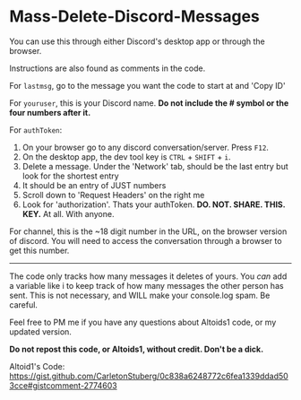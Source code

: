# Mass-Delete-Discord-Messages

You can use this through either Discord's desktop app or through the browser.

Instructions are also found as comments in the code.

For ``lastmsg``, go to the message you want the code to start at and 'Copy ID'

For ``youruser``, this is your Discord name. **Do not include the # symbol or the four numbers after it.**

For ``authToken``:
1. On your browser go to any discord conversation/server. Press ``F12``.
2. On the desktop app, the dev tool key is ``CTRL`` + ``SHIFT`` + ``i``.
3. Delete a message. Under the 'Network' tab, should be the last entry but look for the shortest entry
4. It should be an entry of JUST numbers
5. Scroll down to 'Request Headers' on the right me
6. Look for 'authorization'. Thats your authToken. **DO. NOT. SHARE. THIS. KEY.** At all. With anyone.

For channel, this is the ~18 digit number in the URL, on the browser version of discord. You will need to access
  the conversation through a browser to get this number.
  
-------------------
  
The code only tracks how many messages it deletes of yours. You *can* add a variable like i to keep
  track of how many messages the other person has sent. This is not necessary, and WILL make
  your console.log spam. Be careful.
    
Feel free to PM me if you have any questions about Altoids1 code, or my updated version.

**Do not repost this code, or Altoids1, without credit. Don't be a dick.**

Altoid1's Code:
https://gist.github.com/CarletonStuberg/0c838a6248772c6fea1339ddad503cce#gistcomment-2774603
